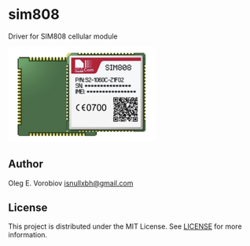 # sim808

Driver for SIM808 cellular module

<img src="data/sim808.png" style="width: 300px;" alt="sim808-photo">

## Author

Oleg E. Vorobiov <isnullxbh@gmail.com>

## License

This project is distributed under the MIT License. See [LICENSE](LICENSE) for more information.
